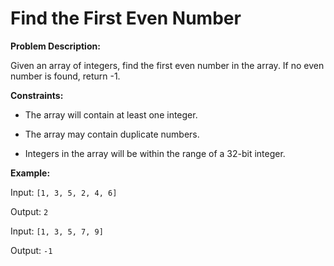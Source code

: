 # Find the First Even Number

**Problem Description:**
Given an array of integers, find the first even number in the array.  If no even number is found, return -1.

**Constraints:**
- The array will contain at least one integer.
- The array may contain duplicate numbers.
- Integers in the array will be within the range of a 32-bit integer.

**Example:**
Input: `[1, 3, 5, 2, 4, 6]`
Output: `2`

Input: `[1, 3, 5, 7, 9]`
Output: `-1`